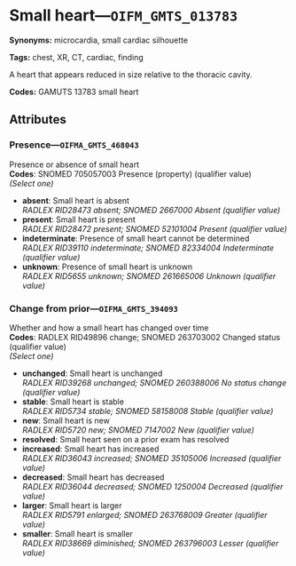 # Small heart—`OIFM_GMTS_013783`

**Synonyms:** microcardia, small cardiac silhouette

**Tags:** chest, XR, CT, cardiac, finding

A heart that appears reduced in size relative to the thoracic cavity.

**Codes:** GAMUTS 13783 small heart

## Attributes

### Presence—`OIFMA_GMTS_468043`

Presence or absence of small heart  
**Codes**: SNOMED 705057003 Presence (property) (qualifier value)  
*(Select one)*

- **absent**: Small heart is absent  
_RADLEX RID28473 absent; SNOMED 2667000 Absent (qualifier value)_
- **present**: Small heart is present  
_RADLEX RID28472 present; SNOMED 52101004 Present (qualifier value)_
- **indeterminate**: Presence of small heart cannot be determined  
_RADLEX RID39110 indeterminate; SNOMED 82334004 Indeterminate (qualifier value)_
- **unknown**: Presence of small heart is unknown  
_RADLEX RID5655 unknown; SNOMED 261665006 Unknown (qualifier value)_

### Change from prior—`OIFMA_GMTS_394093`

Whether and how a small heart has changed over time  
**Codes**: RADLEX RID49896 change; SNOMED 263703002 Changed status (qualifier value)  
*(Select one)*

- **unchanged**: Small heart is unchanged  
_RADLEX RID39268 unchanged; SNOMED 260388006 No status change (qualifier value)_
- **stable**: Small heart is stable  
_RADLEX RID5734 stable; SNOMED 58158008 Stable (qualifier value)_
- **new**: Small heart is new  
_RADLEX RID5720 new; SNOMED 7147002 New (qualifier value)_
- **resolved**: Small heart seen on a prior exam has resolved  
- **increased**: Small heart has increased  
_RADLEX RID36043 increased; SNOMED 35105006 Increased (qualifier value)_
- **decreased**: Small heart has decreased  
_RADLEX RID36044 decreased; SNOMED 1250004 Decreased (qualifier value)_
- **larger**: Small heart is larger  
_RADLEX RID5791 enlarged; SNOMED 263768009 Greater (qualifier value)_
- **smaller**: Small heart is smaller  
_RADLEX RID38669 diminished; SNOMED 263796003 Lesser (qualifier value)_